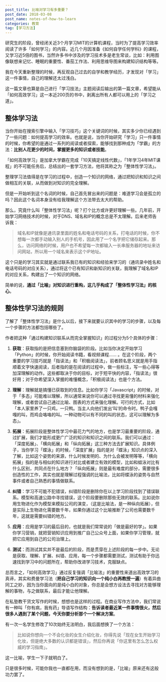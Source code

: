 ```yaml
---
post_title: 比喻对学习有多重要？
post_date: 2018-03-08
post_name: notes-of-how-to-learn
categories: 教育
tag: [学习方法]
---
```


研究生的阶段，曾经闭关近3个月学习MIT的计算机课程，当时为了提高学习效率阅读了许多「如何学习」的内容。近几个月因准备《如何自学任何学科》的课程，又学习近5倍的图书，当然许多书中涉及的学习技术多是老生常谈，比如：利用图像联想来记忆、睡眠的重要性、番茄工作法、利用思维导图来构建知识结构等等。

我在今天重新整理的时候，再反观自己过去的自学和教学经历，才发现对「学习」这一件事情，自己的理解还太过浅白。

这一篇文章也算是自己进行「学习技法」主题阅读后输出的第一篇文章，希望能从「如何高效学习」这一本近200页的书中，剥离出所有人都可以用上的「学习之道」。

## 整体学习法

当你开始在搜索引擎中输入「学习技巧」这个关键词的时候，其实多少你已经遇到了一些问题：如何提高学习的效率。也就是说，当你开始研究「学习」只一件事情的时候，你希望的是通过一系列的阅读或者探索，能够找到那种成为「学霸」的方法：**比别人花更少的时间，掌握更多的知识或者技能**。

「如何高效学习」是加拿大学霸在完成「10天搞定线性代数」，「1年学习4年MIT课程」的不可能任务后，总结出的一套学习方法，他将其称之为「整体性学习法」。

整理学习法值得是在学习的过程中，创造一个知识的网络，通过把知识和知识之间做相互的关联，从而做到对知识的完全理解。

但是一开始听到这个名词的时候，自己首先冒出来的问题是：难道学习会是孤立的吗？因此这个名词本身没有给我理解这个方法带去太大的帮助。

那么，究竟什么叫「整体性学习法」呢？打个比方或许更好理解一些。几年前，开始学习网络技术的时候，对于DNS、域名和IP的概念总是不太理解。后来老师告诉我：

> 域名和IP就像是通讯录里面的姓名和电话号码的关系，打电话的时候，你不想每一次都手动输入别人的手机号，因此用了一个名字把它储存起来。那么，访问网络的时候，用户也不希望每一次都输入一长串服务器的地址来访问网站，所以用一个域名来表示这个IP地址。

这个只是的学习其实就是通过联系我已有的知识和经验来学习的（通讯录中姓名和电话号码的对应关系），通过将这个已有知识和新知识的关联，我理解了域名和IP的对应关系，构建出了一个知识的网络。

简单的说，**通过「比喻」对知识进行重构，这几乎构成了「整体性学习法」的核心**。

## 整体性学习法的规则

了解了「整体性学习法」是什么以后，接下来就要认识其中的学习的步骤，以及每一个步骤的方法都包括哪些了。

作者把这种「通过构建知识联系从而完全掌握知识」的过程分为5个具体的步骤：

1. **获取**：获取指的是把信息塞到你脑袋的阶段。比如当你决定开始学习「Python」的时候，你开始阅读书籍，看视频课程…… 。在这个阶段，两个重要的学习技巧就是「指读法」和「积极阅读法」，前者顾名思义就是用手指顺着文字快速阅读，后者指的是在阅读的过程中，做一些标注，写一些心得等加深理解的动作。这些都取决于你的目标，对于短平快的内容，「指读法」很好用；对于你希望深入掌握的难懂概念，「积极阅读法」也是个方法。


2. **理解**：理解就是搞懂已获取到的信息。比如你学习「Javascript」的时候，对于「多态」可能难以理解，所以通常来说你可以通过寻找更易懂的材料来强化理解，或者尝试自己通过比喻、图表的方式来强化理解。可行的方式，比如「本人家里养了一只鸡，一只鸭。当主人向他们发出‘叫’的命令时。鸭子会嘎嘎的叫，而鸡会咯咯的叫。一种动物可以有不同的叫的状态，这可以理解为多态」。
3. **拓展**：拓展阶段是整体性学习中最花力气的地方，也是学习最重要的阶段，通过扩展，我们才能形成更广广泛的知识和知识之间的联系。我们可以通过：「深度拓展」、「横向拓展」和「纵向拓展」这三种方法去扩展知识。具体例子，当你学习「蝶泳」的时候，「深度扩展」指的是对「蝶泳」知识点的深入了解，比如这个姿势的来源，什么时候发明的、为什么会被发明等等，「横向拓展」指的是与相似的知识进行对比或者建立有效的模型，比如和蛙泳对比有什么区别，共同点在什么地方？「纵向拓展」则是最有难度的部分，需要很多创造性的工作，其实也就是理解过程强调的比喻法，比如将蝶泳的姿势与自然事件或者自己熟悉的事情做联系。
4. **纠错**：学习不可能不犯错误，纠错阶段是删除你在以上学习阶段找到了错误联系。模型和高速公路中寻找错误，这个阶段要删除那些无效的联系。比如说你用生物进化作为模型来模拟公司的演变，（这是比喻法，是一种纵向拓展），但是实际上生物进化需要数千年，如果你通过这个比喻推断了公司也需要数千年，这就是需要纠错的地方。
5. **应用**：应用是学习的最后目的，也就是我们常常说的「做是最好的学」。如果你学习营销，就把营销知识应用到推广自己公众号上面，如果你学习管理，就把它应用到自己的公司治理上。
6. **测试**：而测试其实并不是最后的阶段，而是贯穿在上述阶段的每一步中。无论是获取、理解、扩展、纠错、应用，每一个步骤都需要测试，测试有助于你迅速找到学习中的问题所在，帮助你改进学习技术，克服缺点。

总而言之，「如何高效学习」通过反复强调「比喻法」的重要性来道出高效学习的真谛，其实和费曼学习法（**把自己学习的知识向一个纯小白再教授一遍**）有着异曲同工之妙，因为当你面向的是纯小白的对象，你总是会想方设法去寻找对方能够理解的事物，与之做联系，最后才能让他理解。

在私塾教干货文写作的时候，想想也是这样的过程。在商业写作方法中，我们常说有一种叫「你有病，我有药」导语写作结构：**告诉读者最近某一件事情很火，然后很多人遇到了某个问题，今天你要分析那个一个解决方案**。

有一次一名学生修改了10次始终无法明白，我后面想换了一个方法：

> 比如说你想向一个不会化妆的女生介绍化妆，你得先说「现在女生开始学习化妆，但是绝大多数的认识都是错误」，然后你再说「你这里有怎么怎么权威的学习指南」。
>

这一比喻，学生一下子就明白了。

只是很多时候，可能你我也一直都在用，而没有想到的是，「比喻」原来还有这般功力罢了。